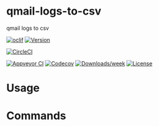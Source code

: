 qmail-logs-to-csv
=================

qmail logs to csv

[![oclif](https://img.shields.io/badge/cli-oclif-brightgreen.svg)](https://oclif.io)
[![Version](https://img.shields.io/npm/v/qmail-logs-to-csv.svg)](https://npmjs.org/package/qmail-logs-to-csv)

[![CircleCI](https://circleci.com/gh/ogawa0071/qmail-logs-to-csv/tree/master.svg?style=shield)](https://circleci.com/gh/ogawa0071/qmail-logs-to-csv/tree/master)

[![Appveyor CI](https://ci.appveyor.com/api/projects/status/github/ogawa0071/qmail-logs-to-csv?branch=master&svg=true)](https://ci.appveyor.com/project/ogawa0071/qmail-logs-to-csv/branch/master)
[![Codecov](https://codecov.io/gh/ogawa0071/qmail-logs-to-csv/branch/master/graph/badge.svg)](https://codecov.io/gh/ogawa0071/qmail-logs-to-csv)
[![Downloads/week](https://img.shields.io/npm/dw/qmail-logs-to-csv.svg)](https://npmjs.org/package/qmail-logs-to-csv)
[![License](https://img.shields.io/npm/l/qmail-logs-to-csv.svg)](https://github.com/ogawa0071/qmail-logs-to-csv/blob/master/package.json)

<!-- toc -->
# Usage
<!-- usage -->
# Commands
<!-- commands -->
